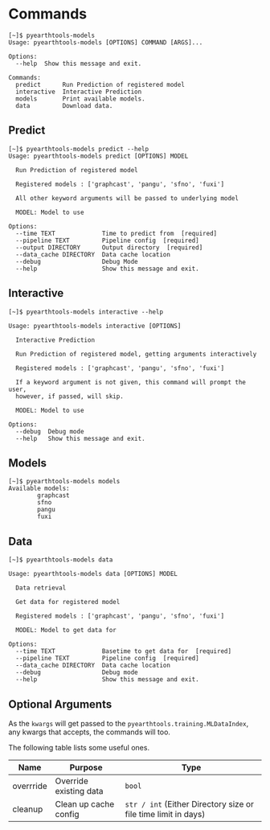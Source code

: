 # Commands

```shell
[~]$ pyearthtools-models 
Usage: pyearthtools-models [OPTIONS] COMMAND [ARGS]...

Options:
  --help  Show this message and exit.

Commands:
  predict      Run Prediction of registered model
  interactive  Interactive Prediction
  models       Print available models.
  data         Download data.
```

## Predict

```shell
[~]$ pyearthtools-models predict --help
Usage: pyearthtools-models predict [OPTIONS] MODEL

  Run Prediction of registered model

  Registered models : ['graphcast', 'pangu', 'sfno', 'fuxi']

  All other keyword arguments will be passed to underlying model

  MODEL: Model to use

Options:
  --time TEXT             Time to predict from  [required]
  --pipeline TEXT         Pipeline config  [required]
  --output DIRECTORY      Output directory  [required]
  --data_cache DIRECTORY  Data cache location
  --debug                 Debug Mode
  --help                  Show this message and exit.
```

## Interactive

```shell
[~]$ pyearthtools-models interactive --help

Usage: pyearthtools-models interactive [OPTIONS]

  Interactive Prediction

  Run Prediction of registered model, getting arguments interactively

  Registered models : ['graphcast', 'pangu', 'sfno', 'fuxi']

  If a keyword argument is not given, this command will prompt the user,
  however, if passed, will skip.

  MODEL: Model to use

Options:
  --debug  Debug mode
  --help   Show this message and exit.

```

## Models

```shell
[~]$ pyearthtools-models models
Available models:
        graphcast
        sfno
        pangu
        fuxi
```

## Data

```shell
[~]$ pyearthtools-models data

Usage: pyearthtools-models data [OPTIONS] MODEL

  Data retrieval

  Get data for registered model

  Registered models : ['graphcast', 'pangu', 'sfno', 'fuxi']

  MODEL: Model to get data for

Options:
  --time TEXT             Basetime to get data for  [required]
  --pipeline TEXT         Pipeline config  [required]
  --data_cache DIRECTORY  Data cache location
  --debug                 Debug mode
  --help                  Show this message and exit.
```

## Optional Arguments

As the `kwargs` will get passed to the `pyearthtools.training.MLDataIndex`, any kwargs that accepts, the commands will too.

The following table lists some useful ones.

| Name | Purpose | Type |
| ---- | ------- | ---- |
| overrride | Override existing data | `bool` |
| cleanup | Clean up cache config | `str / int` (Either Directory size or file time limit in days) |
